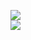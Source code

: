 [![](https://img.shields.io/badge/Made%20With-Github%20Spray-lightgrey.svg?style=for-the-badge&logo=github)](https://github.com/Annihil/github-spray#10953)  
[![](https://i.imgur.com/2DrTn0Z.gif)](https://github.com/Annihil/github-spray)